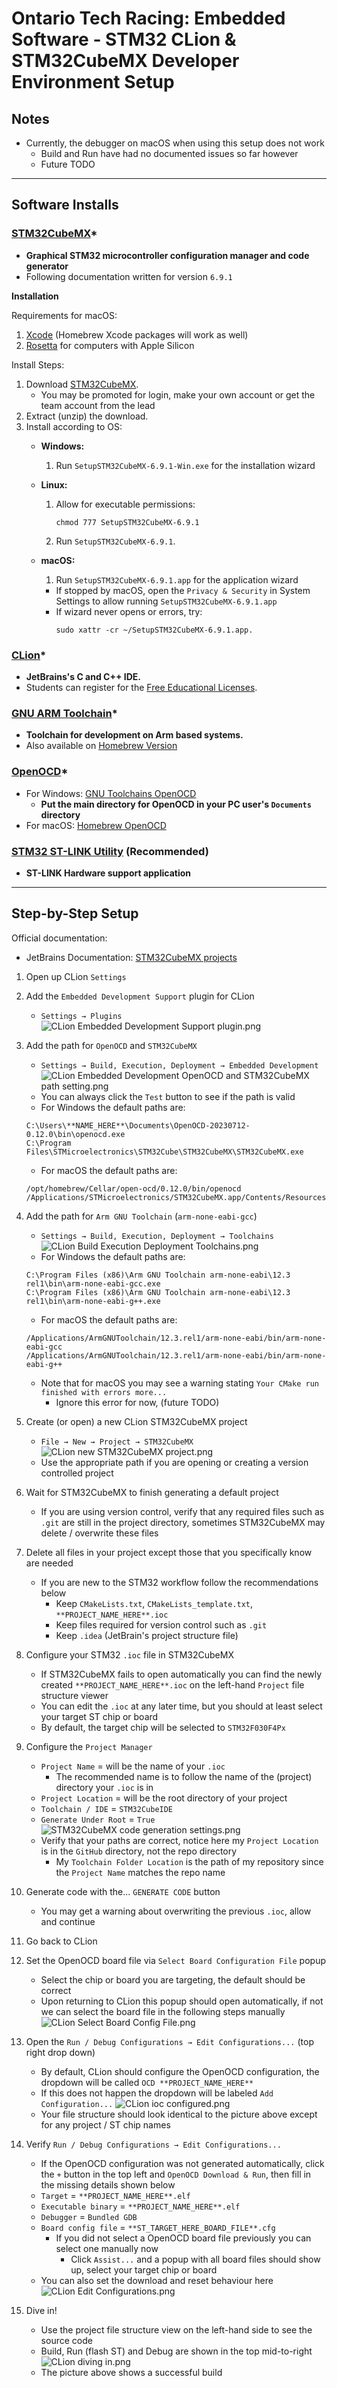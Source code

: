 # Ontario Tech Racing: Embedded Software - STM32 CLion & STM32CubeMX Developer Environment Setup

## Notes

- Currently, the debugger on macOS when using this setup does not work
    - Build and Run have had no documented issues so far however
    - Future TODO

---

## Software Installs

### [STM32CubeMX](https://www.st.com/en/development-tools/stm32cubemx.html)*

- **Graphical STM32 microcontroller configuration manager and code generator**
- Following documentation written for version `6.9.1`

**Installation**

Requirements for macOS:

1. [Xcode](https://developer.apple.com/support/xcode/) (Homebrew Xcode packages will work as well)
2. [Rosetta](https://support.apple.com/en-us/HT211861) for computers with Apple Silicon

Install Steps:

1. Download [STM32CubeMX](http://www.st.com/stm32cubemx).
    - You may be promoted for login, make your own account or get the team account from the lead
2. Extract (unzip) the download.
3. Install according to OS:
    - **Windows:**
        1. Run `SetupSTM32CubeMX-6.9.1-Win.exe` for the installation wizard
    - **Linux:**
        1. Allow for executable permissions:
            ```shell
            chmod 777 SetupSTM32CubeMX-6.9.1
            ```
        2. Run `SetupSTM32CubeMX-6.9.1`.
    - **macOS:**
        1. Run `SetupSTM32CubeMX-6.9.1.app` for the application wizard

        - If stopped by macOS, open the `Privacy & Security` in System Settings to allow
          running `SetupSTM32CubeMX-6.9.1.app`
        - If wizard never opens or errors, try:
            ```shell
            sudo xattr -cr ~/SetupSTM32CubeMX-6.9.1.app.
            ```

### [CLion](https://www.jetbrains.com/clion/download/)*

- **JetBrains's C and C++ IDE.**
- Students can register for
  the [Free Educational Licenses](https://www.jetbrains.com/shop/eform/students).

### [GNU ARM Toolchain](https://developer.arm.com/Tools%20and%20Software/GNU%20Toolchain)*

- **Toolchain for development on Arm based systems.**
- Also available on [Homebrew Version](https://formulae.brew.sh/formula/arm-none-eabi-gcc)

### [OpenOCD](https://openocd.org/)*

- For Windows: [GNU Toolchains OpenOCD](https://gnutoolchains.com/arm-eabi/openocd/)
    - **Put the main directory for OpenOCD in your PC user's `Documents` directory**
- For macOS: [Homebrew OpenOCD](https://formulae.brew.sh/formula/open-ocd)

### [STM32 ST-LINK Utility](https://www.st.com/en/development-tools/stsw-link004.html) (Recommended)

- **ST-LINK Hardware support application**

---

## Step-by-Step Setup

Official documentation:

- JetBrains
  Documentation: [STM32CubeMX projects](https://www.jetbrains.com/help/clion/2023.1/embedded-development.html)

1. Open up CLion `Settings`

2. Add the `Embedded Development Support` plugin for CLion
    - `Settings → Plugins`
      ![CLion Embedded Development Support plugin.png](pictures/stm32ide/CLion%20Embedded%20Development%20Support%20plugin.png?raw=true "CLion Embedded Development Support plugin.png")

3. Add the path for `OpenOCD` and `STM32CubeMX`
    - `Settings → Build, Execution, Deployment → Embedded Development`
      ![CLion Embedded Development OpenOCD and STM32CubeMX path setting.png](pictures/stm32ide/CLion%20Embedded%20Development%20OpenOCD%20and%20STM32CubeMX%20path%20setting.png?raw=true "CLion Embedded Development OpenOCD and STM32CubeMX path setting.png")
    - You can always click the `Test` button to see if the path is valid
    - For Windows the default paths are:
    ```
    C:\Users\**NAME_HERE**\Documents\OpenOCD-20230712-0.12.0\bin\openocd.exe
    C:\Program Files\STMicroelectronics\STM32Cube\STM32CubeMX\STM32CubeMX.exe
    ```
    - For macOS the default paths are:
    ``` 
    /opt/homebrew/Cellar/open-ocd/0.12.0/bin/openocd
    /Applications/STMicroelectronics/STM32CubeMX.app/Contents/Resources/STM32CubeMX
    ```

4. Add the path for `Arm GNU Toolchain` (`arm-none-eabi-gcc`)
    - `Settings → Build, Execution, Deployment → Toolchains`
      ![CLion Build Execution Deployment Toolchains.png](pictures/stm32ide/CLion%20Build%20Execution%20Deployment%20Toolchains.png?raw=true "CLion Build Execution Deployment Toolchains.png")
    - For Windows the default paths are:
    ```
    C:\Program Files (x86)\Arm GNU Toolchain arm-none-eabi\12.3 rel1\bin\arm-none-eabi-gcc.exe
    C:\Program Files (x86)\Arm GNU Toolchain arm-none-eabi\12.3 rel1\bin\arm-none-eabi-g++.exe
    ```
    - For macOS the default paths are:
    ``` 
    /Applications/ArmGNUToolchain/12.3.rel1/arm-none-eabi/bin/arm-none-eabi-gcc
    /Applications/ArmGNUToolchain/12.3.rel1/arm-none-eabi/bin/arm-none-eabi-g++
    ```
    - Note that for macOS you may see a warning
      stating `Your CMake run finished with errors more...`
        - Ignore this error for now, (future TODO)

5. Create (or open) a new CLion STM32CubeMX project
    - `File → New → Project → STM32CubeMX`
      ![CLion new STM32CubeMX project.png](pictures/stm32ide/CLion%20new%20STM32CubeMX%20project.png?raw=true "CLion new STM32CubeMX project.png")
    - Use the appropriate path if you are opening or creating a version controlled project

6. Wait for STM32CubeMX to finish generating a default project
    - If you are using version control, verify that any required files such as `.git` are still in
      the project directory, sometimes STM32CubeMX may delete / overwrite these files

7. Delete all files in your project except those that you specifically know are needed
    - If you are new to the STM32 workflow follow the recommendations below
        - Keep `CMakeLists.txt`, `CMakeLists_template.txt`, `**PROJECT_NAME_HERE**.ioc`
        - Keep files required for version control such as `.git`
        - Keep `.idea` (JetBrain's project structure file)

8. Configure your STM32 `.ioc` file in STM32CubeMX
    - If STM32CubeMX fails to open automatically you can find the newly
      created `**PROJECT_NAME_HERE**.ioc` on
      the left-hand `Project` file structure viewer
    - You can edit the `.ioc` at any later time, but you should at least select your
      target ST chip or board
    - By default, the target chip will be selected to `STM32F030F4Px`

9. Configure the `Project Manager`
    - `Project Name` = will be the name of your `.ioc`
        - The recommended name is to follow the name of the (project) directory your `.ioc` is in
    - `Project Location` = will be the root directory of your project
    - `Toolchain / IDE` = `STM32CubeIDE`
    - `Generate Under Root` = `True`
      ![STM32CubeMX code generation settings.png](pictures/stm32ide/STM32CubeMX%20code%20generation%20settings.png?raw=true "CLion new STM32CubeMX project.png")
    - Verify that your paths are correct, notice here my `Project Location` is in the `GitHub`
      directory, not the repo directory
        - My `Toolchain Folder Location` is the path of my repository since the `Project Name`
          matches the repo name

10. Generate code with the... `GENERATE CODE` button
    - You may get a warning about overwriting the previous `.ioc`, allow and continue

11. Go back to CLion

12. Set the OpenOCD board file via `Select Board Configuration File` popup
    - Select the chip or board you are targeting, the default should be correct
    - Upon returning to CLion this popup should open automatically, if not we can select the board
      file in the following steps manually
      ![CLion Select Board Config File.png](pictures/stm32ide/CLion%20Select%20Board%20Config%20File.png?raw=true "CLion Select Board Config File.png")

13. Open the `Run / Debug Configurations → Edit Configurations...` (top right drop down)
    - By default, CLion should configure the OpenOCD configuration, the dropdown will be
      called `OCD **PROJECT_NAME_HERE**`
    - If this does not happen the dropdown will be labeled `Add Configuration...`
      ![CLion ioc configured.png](pictures/stm32ide/CLion%20ioc%20configured.png?raw=true "CLion ioc configured.png")
    - Your file structure should look identical to the picture above except for any project / ST
      chip names

14. Verify `Run / Debug Configurations → Edit Configurations...`
    - If the OpenOCD configuration was not generated automatically, click the `+` button in the top
      left and `OpenOCD Download & Run`, then fill in the missing details shown below
    - `Target` = `**PROJECT_NAME_HERE**.elf`
    - `Executable binary` = `**PROJECT_NAME_HERE**.elf`
    - `Debugger` = `Bundled GDB`
    - `Board config file` = `**ST_TARGET_HERE_BOARD_FILE**.cfg`
        - If you did not select a OpenOCD board file previously you can select one manually now
            - Click `Assist...` and a popup with all board files should show up, select your target
              chip or board
    - You can also set the download and reset behaviour here
      ![CLion Edit Configurations.png](pictures/stm32ide/CLion%20Edit%20Configurations.png?raw=true "CLion Edit Configurations.png")

15. Dive in!
    - Use the project file structure view on the left-hand side to see the source code
    - Build, Run (flash ST) and Debug are shown in the top mid-to-right
      ![CLion diving in.png](pictures/stm32ide/CLion%20diving%20in.png?raw=true "CLion diving in.png")
    - The picture above shows a successful build
